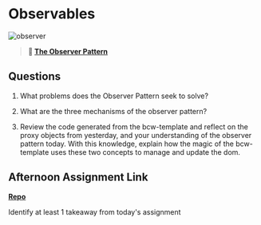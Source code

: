 # Observables

![observer](https://bcw.blob.core.windows.net/public/img/journals/8014045611652045)

> **📖 [The Observer Pattern](https://codeworksacademy.com/fs-student-guide/resources/wk3/04-Observer-Pattern)**

## Questions

1. What problems does the Observer Pattern seek to solve?

2. What are the three mechanisms of the observer pattern?

3. Review the code generated from the bcw-template and reflect on the proxy objects from yesterday, and your understanding of the observer pattern today. With this knowledge, explain how the magic of the bcw-template uses these two concepts to manage and update the dom.

## Afternoon Assignment Link

**[Repo](https://github.com/{{ghname}}/<ASSIGNMENT_REPO>)**

Identify at least 1 takeaway from today's assignment
